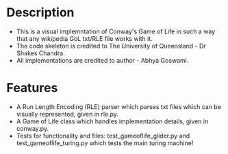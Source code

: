 # Description
- This is a visual implemntation of Conway's Game of Life in such a way that any wikipedia GoL txt/RLE file works with it.
- The code skeleton is credited to The University of Queensland - Dr Shakes Chandra. 
- All implementations are credited to author - Abhya Goswami.
  
# Features
- A Run Length Encoding (RLE) parser which parses txt files which can be visually represented, given in rle.py.
- A Game of Life class which handles implementation details, given in conway.py.
- Tests for functionality and files: test_gameoflife_glider.py and test_gameoflife_turing.py which tests the main turing machine!